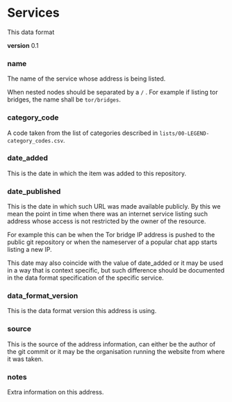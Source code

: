 # Services

This data format

**version** 0.1

### name

The name of the service whose address is being listed.

When nested nodes should be separated by a `/` . For example if listing tor
bridges, the name shall be `tor/bridges`.

### category_code

A code taken from the list of categories described in
`lists/00-LEGEND-category_codes.csv`.

### date_added

This is the date in which the item was added to this repository.

### date_published

This is the date in which such URL was made available publicly. By this we mean
the point in time when there was an internet service listing such address whose
access is not restricted by the owner of the resource.

For example this can be when the Tor bridge IP address is pushed to the public
git repository or when the nameserver of a popular chat app starts listing a
new IP.

This date may also coincide with the value of date_added or it may be used in a
way that is context specific, but such difference should be documented in the
data format specification of the specific service.

### data_format_version

This is the data format version this address is using.

### source

This is the source of the address information, can either be the author of the
git commit or it may be the organisation running the website from where it was
taken.

### notes

Extra information on this address.
